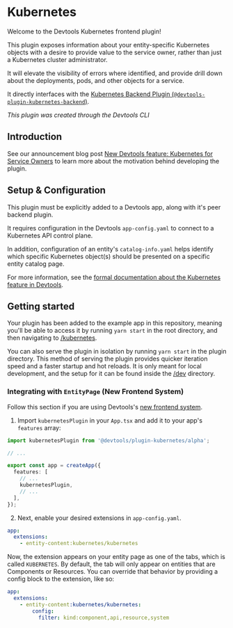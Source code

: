 # Kubernetes

Welcome to the Devtools Kubernetes frontend plugin!

This plugin exposes information about your entity-specific Kubernetes objects with a desire to provide value to the service owner, rather than just a Kubernetes cluster administrator.

It will elevate the visibility of errors where identified, and provide drill down about the deployments, pods, and other objects for a service.

It directly interfaces with the [Kubernetes Backend Plugin (`@devtools-plugin-kubernetes-backend`)](https://github.com/khulnasoft/devtools/tree/master/plugins/kubernetes-backend).

_This plugin was created through the Devtools CLI_

## Introduction

See our announcement blog post [New Devtools feature: Kubernetes for Service Owners](https://devtools.khulnasoft.com/blog/2021/01/12/new-devtools-feature-kubernetes-for-service-owners) to learn more about the motivation behind developing the plugin.

## Setup & Configuration

This plugin must be explicitly added to a Devtools app, along with it's peer backend plugin.

It requires configuration in the Devtools `app-config.yaml` to connect to a Kubernetes API control plane.

In addition, configuration of an entity's `catalog-info.yaml` helps identify which specific Kubernetes object(s) should be presented on a specific entity catalog page.

For more information, see the [formal documentation about the Kubernetes feature in Devtools](https://devtools.khulnasoft.com/docs/features/kubernetes/overview).

## Getting started

Your plugin has been added to the example app in this repository, meaning you'll be able to access it by running `yarn start` in the root directory, and then navigating to [/kubernetes](http://localhost:3000/catalog/default/component/:component-name/kubernetes).

You can also serve the plugin in isolation by running `yarn start` in the plugin directory.
This method of serving the plugin provides quicker iteration speed and a faster startup and hot reloads.
It is only meant for local development, and the setup for it can be found inside the [/dev](./dev) directory.

### Integrating with `EntityPage` (New Frontend System)

Follow this section if you are using Devtools's [new frontend system](https://devtools.khulnasoft.com/docs/frontend-system/).

1. Import `kubernetesPlugin` in your `App.tsx` and add it to your app's `features` array:

```typescript
import kubernetesPlugin from '@devtools/plugin-kubernetes/alpha';

// ...

export const app = createApp({
  features: [
    // ...
    kubernetesPlugin,
    // ...
  ],
});
```

2. Next, enable your desired extensions in `app-config.yaml`.

```yaml
app:
  extensions:
    - entity-content:kubernetes/kubernetes
```

Now, the extension appears on your entity page as one of the tabs, which is called `KUBERNETES`.
By default, the tab will only appear on entities that are Components or Resources. You can override
that behavior by providing a config block to the extension, like so:

```yaml
app:
  extensions:
    - entity-content:kubernetes/kubernetes:
        config:
          filter: kind:component,api,resource,system
```
